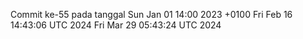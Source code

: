 Commit ke-55 pada tanggal Sun Jan 01 14:00 2023 +0100
Fri Feb 16 14:43:06 UTC 2024
Fri Mar 29 05:43:24 UTC 2024
